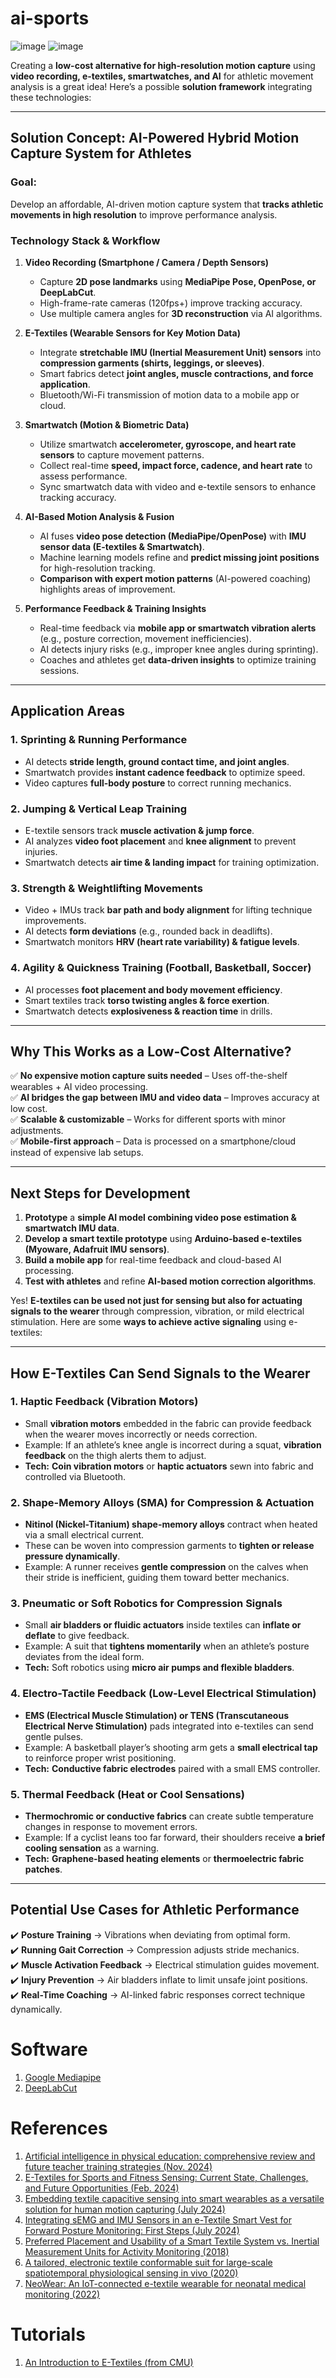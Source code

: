 # ai-sports
![image](https://github.com/user-attachments/assets/b47dcc3b-e1ea-4bb6-8f96-8e92eb9fed0a)
![image](https://github.com/user-attachments/assets/bdff8526-a5d6-4b70-ac82-9c6e55367478)

Creating a **low-cost alternative for high-resolution motion capture** using **video recording, e-textiles, smartwatches, and AI** for athletic movement analysis is a great idea! Here’s a possible **solution framework** integrating these technologies:

---

## **Solution Concept: AI-Powered Hybrid Motion Capture System for Athletes**
### **Goal:**  
Develop an affordable, AI-driven motion capture system that **tracks athletic movements in high resolution** to improve performance analysis.  

### **Technology Stack & Workflow**
1. **Video Recording (Smartphone / Camera / Depth Sensors)**
   - Capture **2D pose landmarks** using **MediaPipe Pose, OpenPose, or DeepLabCut**.
   - High-frame-rate cameras (120fps+) improve tracking accuracy.
   - Use multiple camera angles for **3D reconstruction** via AI algorithms.

2. **E-Textiles (Wearable Sensors for Key Motion Data)**
   - Integrate **stretchable IMU (Inertial Measurement Unit) sensors** into **compression garments (shirts, leggings, or sleeves)**.
   - Smart fabrics detect **joint angles, muscle contractions, and force application**.
   - Bluetooth/Wi-Fi transmission of motion data to a mobile app or cloud.

3. **Smartwatch (Motion & Biometric Data)**
   - Utilize smartwatch **accelerometer, gyroscope, and heart rate sensors** to capture movement patterns.
   - Collect real-time **speed, impact force, cadence, and heart rate** to assess performance.
   - Sync smartwatch data with video and e-textile sensors to enhance tracking accuracy.

4. **AI-Based Motion Analysis & Fusion**
   - AI fuses **video pose detection (MediaPipe/OpenPose)** with **IMU sensor data (E-textiles & Smartwatch)**.
   - Machine learning models refine and **predict missing joint positions** for high-resolution tracking.
   - **Comparison with expert motion patterns** (AI-powered coaching) highlights areas of improvement.

5. **Performance Feedback & Training Insights**
   - Real-time feedback via **mobile app or smartwatch vibration alerts** (e.g., posture correction, movement inefficiencies).
   - AI detects injury risks (e.g., improper knee angles during sprinting).
   - Coaches and athletes get **data-driven insights** to optimize training sessions.

---

## **Application Areas**
### **1. Sprinting & Running Performance**
- AI detects **stride length, ground contact time, and joint angles**.
- Smartwatch provides **instant cadence feedback** to optimize speed.
- Video captures **full-body posture** to correct running mechanics.

### **2. Jumping & Vertical Leap Training**
- E-textile sensors track **muscle activation & jump force**.
- AI analyzes **video foot placement** and **knee alignment** to prevent injuries.
- Smartwatch detects **air time & landing impact** for training optimization.

### **3. Strength & Weightlifting Movements**
- Video + IMUs track **bar path and body alignment** for lifting technique improvements.
- AI detects **form deviations** (e.g., rounded back in deadlifts).
- Smartwatch monitors **HRV (heart rate variability) & fatigue levels**.

### **4. Agility & Quickness Training (Football, Basketball, Soccer)**
- AI processes **foot placement and body movement efficiency**.
- Smart textiles track **torso twisting angles & force exertion**.
- Smartwatch detects **explosiveness & reaction time** in drills.

---

## **Why This Works as a Low-Cost Alternative?**
✅ **No expensive motion capture suits needed** – Uses off-the-shelf wearables + AI video processing.  
✅ **AI bridges the gap between IMU and video data** – Improves accuracy at low cost.  
✅ **Scalable & customizable** – Works for different sports with minor adjustments.  
✅ **Mobile-first approach** – Data is processed on a smartphone/cloud instead of expensive lab setups.  

---

## **Next Steps for Development**
1. **Prototype** a **simple AI model combining video pose estimation & smartwatch IMU data**.
2. **Develop a smart textile prototype** using **Arduino-based e-textiles (Myoware, Adafruit IMU sensors)**.
3. **Build a mobile app** for real-time feedback and cloud-based AI processing.
4. **Test with athletes** and refine **AI-based motion correction algorithms**.




Yes! **E-textiles can be used not just for sensing but also for actuating signals to the wearer** through compression, vibration, or mild electrical stimulation. Here are some **ways to achieve active signaling** using e-textiles:

---

## **How E-Textiles Can Send Signals to the Wearer**
### **1. Haptic Feedback (Vibration Motors)**
- Small **vibration motors** embedded in the fabric can provide feedback when the wearer moves incorrectly or needs correction.
- Example: If an athlete’s knee angle is incorrect during a squat, **vibration feedback** on the thigh alerts them to adjust.
- **Tech:** **Coin vibration motors** or **haptic actuators** sewn into fabric and controlled via Bluetooth.

### **2. Shape-Memory Alloys (SMA) for Compression & Actuation**
- **Nitinol (Nickel-Titanium) shape-memory alloys** contract when heated via a small electrical current.
- These can be woven into compression garments to **tighten or release pressure dynamically**.
- Example: A runner receives **gentle compression** on the calves when their stride is inefficient, guiding them toward better mechanics.

### **3. Pneumatic or Soft Robotics for Compression Signals**
- Small **air bladders or fluidic actuators** inside textiles can **inflate or deflate** to give feedback.
- Example: A suit that **tightens momentarily** when an athlete’s posture deviates from the ideal form.
- **Tech:** Soft robotics using **micro air pumps and flexible bladders**.

### **4. Electro-Tactile Feedback (Low-Level Electrical Stimulation)**
- **EMS (Electrical Muscle Stimulation) or TENS (Transcutaneous Electrical Nerve Stimulation)** pads integrated into e-textiles can send gentle pulses.
- Example: A basketball player’s shooting arm gets a **small electrical tap** to reinforce proper wrist positioning.
- **Tech:** **Conductive fabric electrodes** paired with a small EMS controller.

### **5. Thermal Feedback (Heat or Cool Sensations)**
- **Thermochromic or conductive fabrics** can create subtle temperature changes in response to movement errors.
- Example: If a cyclist leans too far forward, their shoulders receive **a brief cooling sensation** as a warning.
- **Tech:** **Graphene-based heating elements** or **thermoelectric fabric patches**.

---

## **Potential Use Cases for Athletic Performance**
✔️ **Posture Training** → Vibrations when deviating from optimal form.  
✔️ **Running Gait Correction** → Compression adjusts stride mechanics.  
✔️ **Muscle Activation Feedback** → Electrical stimulation guides movement.  
✔️ **Injury Prevention** → Air bladders inflate to limit unsafe joint positions.  
✔️ **Real-Time Coaching** → AI-linked fabric responses correct technique dynamically.  





# Software
1. [Google Mediapipe](https://ai.google.dev/edge/mediapipe/solutions/vision/pose_landmarker)
2. [DeepLabCut](https://github.com/DeepLabCut/DeepLabCut)


# References
1. [Artificial intelligence in physical education: comprehensive review and future teacher training strategies (Nov. 2024)](https://www.frontiersin.org/journals/public-health/articles/10.3389/fpubh.2024.1484848/full)
2. [E-Textiles for Sports and Fitness Sensing: Current State, Challenges, and Future Opportunities (Feb. 2024)](https://www.mdpi.com/1424-8220/24/4/1058)
3. [Embedding textile capacitive sensing into smart wearables as a versatile solution for human motion capturing (July 2024)](https://www.nature.com/articles/s41598-024-66165-z)
4. [Integrating sEMG and IMU Sensors in an e-Textile Smart Vest for Forward Posture Monitoring: First Steps (July 2024)](https://pubmed.ncbi.nlm.nih.gov/39066114/)
5. [Preferred Placement and Usability of a Smart Textile System vs. Inertial Measurement Units for Activity Monitoring (2018)](https://pmc.ncbi.nlm.nih.gov/articles/PMC6111998/)
6. [A tailored, electronic textile conformable suit for large-scale spatiotemporal physiological sensing in vivo (2020)](https://www.nature.com/articles/s41528-020-0068-y)
7. [NeoWear: An IoT-connected e-textile wearable for neonatal medical monitoring (2022)](https://www.sciencedirect.com/science/article/pii/S1574119222000979) 

# Tutorials
1. [An Introduction to E-Textiles (from CMU)](https://courses.ideate.cmu.edu/99-360/f2018/wp-content/uploads/2018/01/01-Introduction-to-ETextiles-1-1.pdf)
